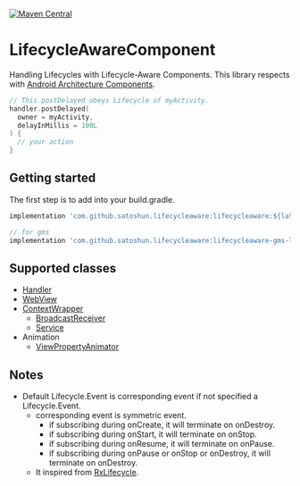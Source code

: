 [![Maven Central](https://maven-badges.herokuapp.com/maven-central/com.github.satoshun.lifecycleaware/lifecycleaware/badge.svg)](https://maven-badges.herokuapp.com/maven-central/com.github.satoshun.lifecycleaware/lifecycleaware)

# LifecycleAwareComponent

Handling Lifecycles with Lifecycle-Aware Components. This library respects with [Android Architecture Components](https://developer.android.com/topic/libraries/architecture/index.html).

```kotlin
// This postDelayed obeys Lifecycle of myActivity.
handler.postDelayed(
  owner = myActivity,
  delayInMillis = 100L
) {
  // your action
}
```

## Getting started

The first step is to add into your build.gradle.

```groovy
implementation 'com.github.satoshun.lifecycleaware:lifecycleaware:${latest-version}'

// for gms
implementation 'com.github.satoshun.lifecycleaware:lifecycleaware-gms-location:${latest-version}'
```

## Supported classes

- [Handler](https://developer.android.com/reference/android/os/Handler.html)
- [WebView](https://developer.android.com/reference/android/webkit/WebView.html)
- [ContextWrapper](https://developer.android.com/reference/android/content/ContextWrapper.html)
  - [BroadcastReceiver](https://developer.android.com/reference/android/content/BroadcastReceiver.html)
  - [Service](https://developer.android.com/reference/android/app/Service.html)
- Animation
  - [ViewPropertyAnimator](https://developer.android.com/reference/android/view/ViewPropertyAnimator.html)

## Notes

- Default Lifecycle.Event is corresponding event if not specified a Lifecycle.Event.
  - corresponding event is symmetric event.
    - if subscribing during onCreate, it will terminate on onDestroy.
    - if subscribing during onStart, it will terminate on onStop.
    - if subscribing during onResume, it will terminate on onPause.
    - if subscribing during onPause or onStop or onDestroy, it will terminate on onDestroy.
  - It inspired from [RxLifecycle](https://github.com/trello/RxLifecycle).
